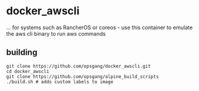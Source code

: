 # docker_awscli
... for systems such as RancherOS or coreos - use this container to emulate the aws cli binary to run aws commands

## building

    git clone https://github.com/opsgang/docker_awscli.git
    cd docker_awscli
    git clone https://github.com/opsgang/alpine_build_scripts
    ./build.sh # adds custom labels to image
